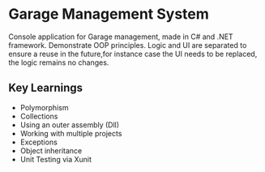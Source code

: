 # Garage Management System

Console application for Garage management, made in C# and .NET framework. Demonstrate OOP principles.
 Logic and UI are separated to ensure a reuse in the future,for instance case the UI needs to be replaced, the logic remains no changes.

## Key Learnings
- Polymorphism
- Collections
- Using an outer assembly (Dll)
- Working with multiple projects
- Exceptions
- Object inheritance
- Unit Testing via Xunit


